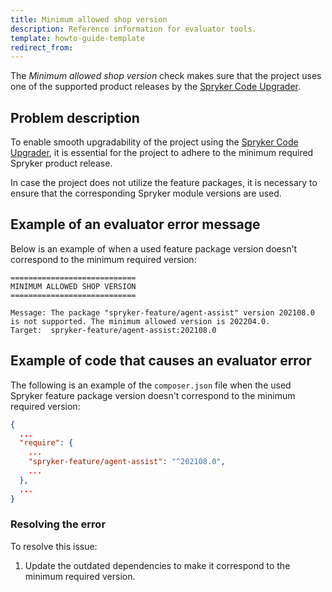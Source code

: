 ```yaml
---
title: Minimum allowed shop version
description: Reference information for evaluator tools.
template: howto-guide-template
redirect_from:
---
```


The *Minimum allowed shop version* check makes sure that the project uses one of the supported product releases by the [Spryker Code Upgrader](/docs/scu/dev/onboard-to-spryker-code-upgrader/prepare-a-project-for-spryker-code-upgrader.html).

## Problem description

To enable smooth upgradability of the project using the [Spryker Code Upgrader](/docs/scu/dev/onboard-to-spryker-code-upgrader/prepare-a-project-for-spryker-code-upgrader.html), it is essential for the project to adhere to the minimum required Spryker product release.

In case the project does not utilize the feature packages, it is necessary to ensure that the corresponding Spryker module versions are used.

## Example of an evaluator error message

Below is an example of when a used feature package version doesn't correspond to the minimum required version:

```shell
============================
MINIMUM ALLOWED SHOP VERSION
============================

Message: The package "spryker-feature/agent-assist" version 202108.0 is not supported. The minimum allowed version is 202204.0.
Target:  spryker-feature/agent-assist:202108.0
```

## Example of code that causes an evaluator error

The following is an example of the `composer.json` file when the used Spryker feature package version doesn't correspond to the minimum required version:

```json
{
  ...
  "require": {
    ...
    "spryker-feature/agent-assist": "^202108.0",
    ...
  },
  ...
}
```

### Resolving the error

To resolve this issue:

1. Update the outdated dependencies to make it correspond to the minimum required version.

